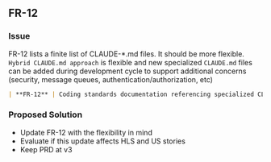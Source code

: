 ## FR-12
### Issue
FR-12 lists a finite list of CLAUDE-*.md files. It should be more flexible. `Hybrid CLAUDE.md approach` is flexible and new specialized `CLAUDE.md` files can be added during development cycle to support additional concerns (security, message queues, authentication/authorization, etc)

```markdown
| **FR-12** | Coding standards documentation referencing specialized CLAUDE.md files | Must-have | Given a developer writing code, when they need style guidance, then coding standards document references CLAUDE-core.md, CLAUDE-tooling.md (including Taskfile commands), CLAUDE-testing.md, CLAUDE-typing.md, CLAUDE-validation.md, CLAUDE-architecture.md |
```

### Proposed Solution
- Update FR-12 with the flexibility in mind
- Evaluate if this update affects HLS and US stories
- Keep PRD at v3

